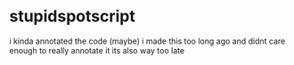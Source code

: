 # stupidspotscript

i kinda annotated the code (maybe)
i made this too long ago and didnt care enough to really annotate it
its also way too late

